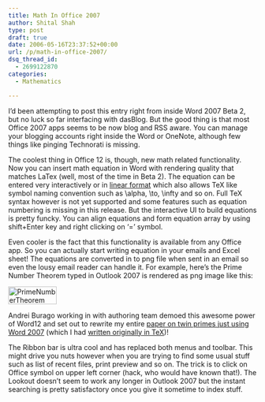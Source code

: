 ```yaml
---
title: Math In Office 2007
author: Shital Shah
type: post
draft: true
date: 2006-05-16T23:37:52+00:00
url: /p/math-in-office-2007/
dsq_thread_id:
  - 2699122870
categories:
  - Mathematics

---
```

I’d been attempting to post this entry right from inside Word 2007 Beta 2, but no luck so far interfacing with dasBlog. But the good thing is that most Office 2007 apps seems to be now blog and RSS aware. You can manage your blogging accounts right inside the Word or OneNote, although few things like pinging Technorati is missing.

The coolest thing in Office 12 is, though, new math related functionality. Now you can insert math equation in Word with rendering quality that matches LaTex (well, most of the time in Beta 2). The equation can be entered very interactively or in [linear format][1] which also allows TeX like symbol naming convention such as \alpha, \to, \infty and so on. Full TeX syntax however is not yet supported and some features such as equation numbering is missing in this release. But the interactive UI to build equations is pretty funcky. You can align equations and form equation array by using shift+Enter key and right clicking on ‘=’ symbol.

Even cooler is the fact that this functionality is available from any Office app. So you can actually start writing equation in your emails and Excel sheet! The equations are converted in to png file when sent in an email so even the lousy email reader can handle it. For example, here’s the Prime Number Theorem typed in Outlook 2007 is rendered as png image like this:

[<img class="size-full wp-image-768 aligncenter" alt="PrimeNumberTheorem" src="/images/posts/2006/05/PrimeNumberTheorem.png" width="98" height="36" />][2]

Andrei Burago working in with authoring team demoed this awesome power of Word12 and set out to rewrite my entire [paper on twin primes just using Word 2007][3] (which I had [written originally in TeX][4])!

The Ribbon bar is ultra cool and has replaced both menus and toolbar. This might drive you nuts however when you are trying to find some usual stuff such as list of recent files, print preview and so on. The trick is to click on Office symbol on upper left corner (hack, who would have known that!). The Lookout doesn’t seem to work any longer in Outlook 2007 but the instant searching is pretty satisfactory once you give it sometime to index stuff.

 [1]: http://www.unicode.org/notes/tn28/UTN28-PlainTextMath.pdf
 [2]: /images/posts/2006/05/PrimeNumberTheorem.png
 [3]: http://www.shitalshah.com/articles/twinprimes/On%20Expression%20Of%20Number%20As%20A%20Sum%20Of%20Primes.docx
 [4]: http://www.shitalshah.com/articles/twinprimes/TwinPrimesDistribution.pdf